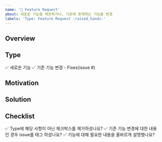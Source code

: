 ```yaml
---
name: '🙌 Feature Request'
about: 새로운 기능을 제안하거나, 기존에 존재하는 기능을 변경
labels: 'Type: Feature Request :raised_hands:'
---
```


## Overview

<!-- 새로운 기능에 대해 설명해주세요.  -->

## Type

<!-- 새로운 기능인지 기존 기능에 대한 변경인지 체크해주세요. 
체크 후에는 해당 사항 아닌 거라면 삭제해주세요. -->

✅ 새로운 기능
✅ 기존 기능 변경 - Fixes(issue #)

## Motivation

<!-- 왜 이 기능이 필요한지 간단하게 적어주세요. -->

## Solution

<!-- 솔루션이 있다면 설명해주세요. 없다면 이 부분을 제거해주세요. -->

## Checklist

✅ Type에 해당 사항이 아닌 체크박스를 제거하셨나요?
✅ 기존 기능 변경에 대한 내용인 경우 issue를 태그 하셨나요?
✅ 기능에 대해 필요한 내용을 올바르게 설명했나요?
